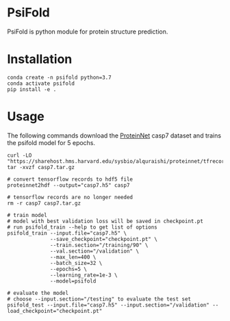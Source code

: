 # PsiFold

PsiFold is python module for protein structure prediction.

# Installation
```
conda create -n psifold python=3.7
conda activate psifold
pip install -e .
```

# Usage
The following commands download the [ProteinNet](https://github.com/aqlaboratory/proteinnet) casp7 dataset and trains the psifold model for 5 epochs.
```
curl -LO "https://sharehost.hms.harvard.edu/sysbio/alquraishi/proteinnet/tfrecords/casp7.tar.gz"
tar -xvzf casp7.tar.gz

# convert tensorflow records to hdf5 file
proteinnet2hdf --output="casp7.h5" casp7

# tensorflow records are no longer needed
rm -r casp7 casp7.tar.gz

# train model
# model with best validation loss will be saved in checkpoint.pt
# run psifold_train --help to get list of options
psifold_train --input.file="casp7.h5" \
              --save_checkpoint="checkpoint.pt" \
              --train.section="/training/90" \
              --val.section="/validation" \
              --max_len=400 \
              --batch_size=32 \
              --epochs=5 \
              --learning_rate=1e-3 \
              --model=psifold

# evaluate the model
# choose --input.section="/testing" to evaluate the test set
psifold_test --input.file="casp7.h5" --input.section="/validation" --load_checkpoint="checkpoint.pt"
```
